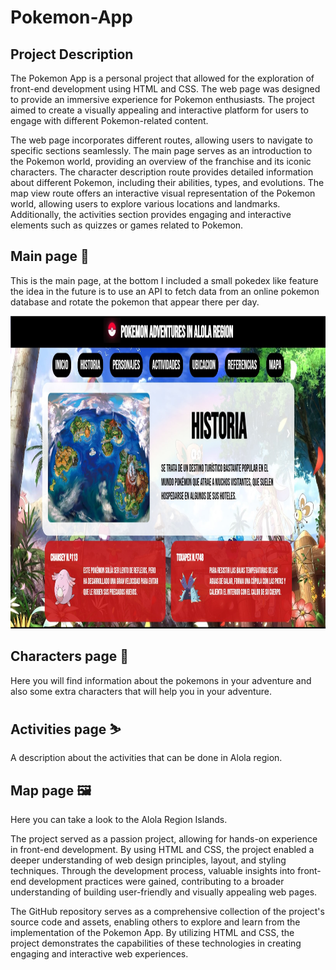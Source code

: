 # Pokemon-App 

## Project Description 

The Pokemon App is a personal project that allowed for the exploration of front-end development using HTML and CSS. The web page was designed to provide an immersive experience for Pokemon enthusiasts. The project aimed to create a visually appealing and interactive platform for users to engage with different Pokemon-related content.

The web page incorporates different routes, allowing users to navigate to specific sections seamlessly. The main page serves as an introduction to the Pokemon world, providing an overview of the franchise and its iconic characters. The character description route provides detailed information about different Pokemon, including their abilities, types, and evolutions. The map view route offers an interactive visual representation of the Pokemon world, allowing users to explore various locations and landmarks. Additionally, the activities section provides engaging and interactive elements such as quizzes or games related to Pokemon.

## Main page 💎
This is the main page, at the bottom I included a small pokedex like feature the idea in the future is to use an API to fetch data from an online pokemon database and rotate the pokemon that appear there per day.

<img src="https://github.com/CristianAcostaDuarte/Pokemon-App/blob/main/assets/Main.jpg" width="800" height="500" alt="main page">


## Characters page 🙌
Here you will find information about the pokemons in your adventure and also some extra characters that will help you in your adventure.

## Activities page ⛷️
A description about the activities that can be done in Alola region.

## Map page 🖼️
Here you can take a look to the Alola Region Islands.

The project served as a passion project, allowing for hands-on experience in front-end development. By using HTML and CSS, the project enabled a deeper understanding of web design principles, layout, and styling techniques. Through the development process, valuable insights into front-end development practices were gained, contributing to a broader understanding of building user-friendly and visually appealing web pages.

The GitHub repository serves as a comprehensive collection of the project's source code and assets, enabling others to explore and learn from the implementation of the Pokemon App. By utilizing HTML and CSS, the project demonstrates the capabilities of these technologies in creating engaging and interactive web experiences.
